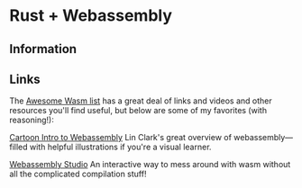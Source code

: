 # Rust + Webassembly

## Information

## Links

The [Awesome Wasm list](https://github.com/mbasso/awesome-wasm) has a great deal of links and videos and other resources you'll find useful, but below are some of my favorites (with reasoning!):

[Cartoon Intro to Webassembly](https://hacks.mozilla.org/2017/02/a-cartoon-intro-to-webassembly/) Lin Clark's great overview of webassembly&mdash;filled with helpful illustrations if you're a visual learner.

[Webassembly Studio](https://webassembly.studio/) An interactive way to mess around with wasm without all the complicated compilation stuff!